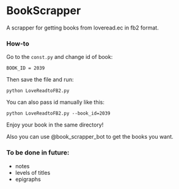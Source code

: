 # BookScrapper
A scrapper for getting books from loveread.ec in fb2 format.

### How-to

Go to the `const.py` and change id of book:
```
BOOK_ID = 2039
```

Then save the file and run:
```
python LoveReadtoFB2.py
```
You can also pass id manually like this:
```
python LoveReadtoFB2.py --book_id=2039
```

Enjoy your book in the same directory!

Also you can use @book_scrapper_bot to get the books you want.

### To be done in future:
* notes
* levels of titles
* epigraphs
